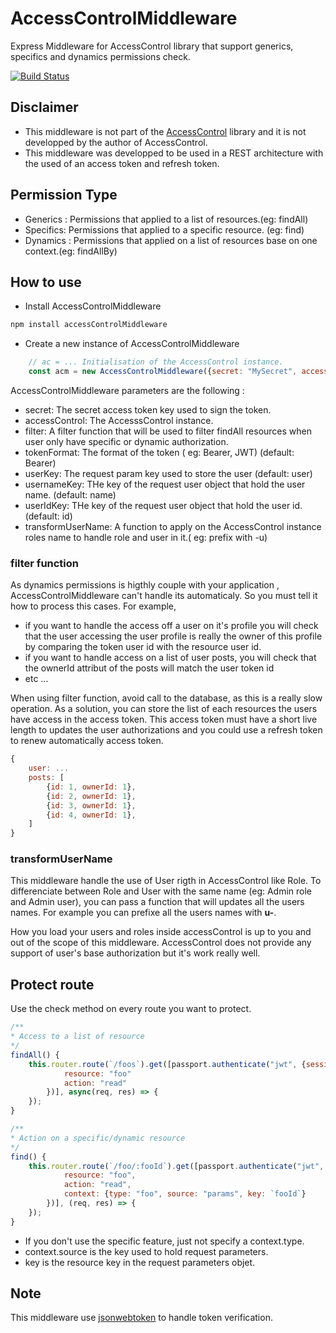 # AccessControlMiddleware

Express Middleware for AccessControl library that support generics, specifics and dynamics permissions check.

[![Build Status](https://travis-ci.org/scandinave/accessControlMiddleware.svg?branch=dev)](https://travis-ci.org/scandinave/accessControlMiddleware)

## Disclaimer

* This middleware is not part of the [AccessControl](https://github.com/onury/accesscontrol) library and it is not developped by the author of AccessControl. 
* This middleware was developped to be used in a REST architecture with the used of an access token and refresh token.

## Permission Type
* Generics : Permissions that applied to a list of resources.(eg: findAll)
* Specifics: Permissions that applied to a specific resource. (eg: find)
* Dynamics : Permissions that applied on a list of resources base on one context.(eg: findAllBy)

## How to use

* Install AccessControlMiddleware
```bash
npm install accessControlMiddleware
```

* Create a new instance of AccessControlMiddleware
```javascript
    // ac = ... Initialisation of the AccessControl instance.
    const acm = new AccessControlMiddleware({secret: "MySecret", accessControl: ac, filter: () => {}});
```

AccessControlMiddleware parameters are the following : 
* secret: The secret access token key used to sign the token.
* accessControl: The AccesssControl instance.
* filter: A filter function that will be used to filter findAll resources when user only have specific or dynamic authorization.
* tokenFormat: The format of the token ( eg: Bearer, JWT) (default: Bearer)
* userKey: The request param key used to store the user (default: user)
* usernameKey: THe key of the request user object that hold the user name. (default: name)
* userIdKey: THe key of the request user object that hold the user id. (default: id)
* transformUserName: A function to apply on the AccessControl instance roles name to handle role and user in it.( eg: prefix with -u)

### filter function 
As dynamics permissions is higthly couple with your application , AccessControlMiddleware can't handle its automaticaly. So you must tell it how to 
process this cases. For example, 
* if you want to handle the access off a user on it's profile you will check that the user accessing the user profile is really the owner of this profile by comparing the token user id with the resource user id. 
* if you want to handle access on a list of user posts, you will check that the ownerId attribut of the posts  will match the user token id
* etc ...

When using filter function, avoid call to the database, as this is a really slow operation. As a solution, you can store the list of each resources the users have access in the access token. This access token must have a short live length to updates the user authorizations and you could use a refresh token to renew automatically access token. 

```javascript
{
    user: ...
    posts: [
        {id: 1, ownerId: 1},
        {id: 2, ownerId: 1},
        {id: 3, ownerId: 1},
        {id: 4, ownerId: 1},
    ]
}
```
 ### 

 ### transformUserName

 This middleware handle the use of User rigth in AccessControl like Role. To differenciate between Role and User with the same name (eg: Admin role and Admin user), you can pass a function that will updates all the users names. For example you can prefixe all the users names with __u-__.

 How you load your users and roles inside accessControl is up to you and out of the scope of this middleware. AccessControl does not provide any support of user's base authorization but it's work really well.

 ## Protect route

Use the check method on every route you want to protect.

```javascript
/**
* Access to a list of resource
*/
findAll() {
    this.router.route(`/foos`).get([passport.authenticate("jwt", {session: false}), acm.check({
            resource: "foo"
            action: "read"
        })], async(req, res) => {
    });
}

/**
* Action on a specific/dynamic resource
*/
find() {
    this.router.route(`/foo/:fooId`).get([passport.authenticate("jwt", {session: false}), acm.check({
            resource: "foo",
            action: "read",
            context: {type: "foo", source: "params", key: `fooId`}
        })], (req, res) => {
    });
}
```

* If you don't use the specific feature, just not specify a context.type.
* context.source is the key used to hold request parameters.
* key is the resource key in the request parameters objet.

## Note

This middleware use [jsonwebtoken](https://github.com/auth0/node-jsonwebtoken) to handle token verification.